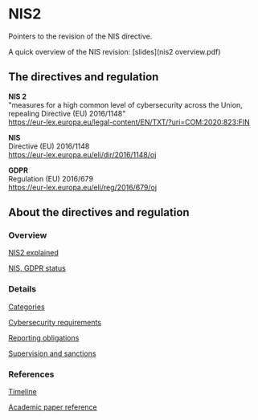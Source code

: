 # NIS2

Pointers to the revision of the NIS directive.

A quick overview of the NIS revision: [slides](nis2 overview.pdf)

## The directives and regulation

**NIS 2**\
"measures for a high common level of cybersecurity across the Union, repealing Directive (EU) 2016/1148" \
https://eur-lex.europa.eu/legal-content/EN/TXT/?uri=COM:2020:823:FIN

**NIS**\
Directive (EU) 2016/1148\
https://eur-lex.europa.eu/eli/dir/2016/1148/oj

**GDPR**\
Regulation (EU) 2016/679\
https://eur-lex.europa.eu/eli/reg/2016/679/oj


## About the directives and regulation

### Overview

[NIS2 explained](qa.MD)

[NIS, GDPR status](status.MD)


### Details

[Categories](categories.MD)

[Cybersecurity requirements](secreq.MD)

[Reporting obligations](reporting.MD)

[Supervision and sanctions](supervision.MD)


### References
[Timeline](timeline.MD)

[Academic paper reference](papers.MD)
